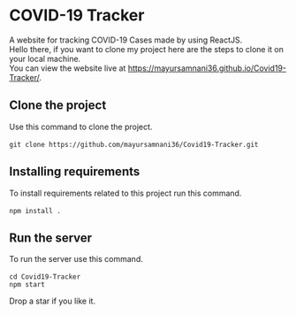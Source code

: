 # COVID-19 Tracker
A website for tracking COVID-19 Cases made by using ReactJS. <br>
Hello there, if you want to clone my project here are the steps to clone it on your local machine.<br>
You can view the website live at https://mayursamnani36.github.io/Covid19-Tracker/.

## Clone the project
Use this command to clone the project.<br><br>
`git clone https://github.com/mayursamnani36/Covid19-Tracker.git`

## Installing requirements
To install requirements related to this project run this command.<br><br>
`npm install .`<br>

## Run the server
To run the server use this command.<br><br>
`cd Covid19-Tracker`<br>
`npm start`

Drop a star if you like it.
